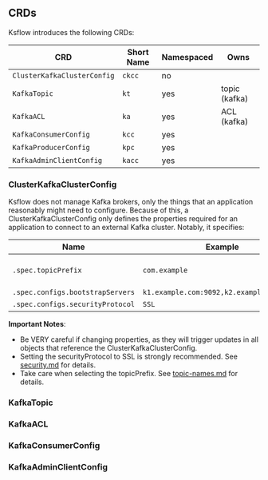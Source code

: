 ## CRDs

Ksflow introduces the following CRDs:

| CRD                         | Short Name | Namespaced | Owns          |
|-----------------------------|------------|------------|---------------|
| `ClusterKafkaClusterConfig` | `ckcc`     | no         |               |
| `KafkaTopic`                | `kt`       | yes        | topic (kafka) |
| `KafkaACL`                  | `ka`       | yes        | ACL (kafka)   |
| `KafkaConsumerConfig`       | `kcc`      | yes        |               |
| `KafkaProducerConfig`       | `kpc`      | yes        |               |
| `KafkaAdminClientConfig`    | `kacc`     | yes        |               |

### ClusterKafkaClusterConfig
Ksflow does not manage Kafka brokers, only the things that an application reasonably might need to configure.
Because of this, a ClusterKafkaClusterConfig only defines the properties required for an application to connect to an
external Kafka cluster. Notably, it specifies:

| Name                             | Example                                   | Values                                                                                                                      |
|----------------------------------|-------------------------------------------|-----------------------------------------------------------------------------------------------------------------------------|
| `.spec.topicPrefix`              | `com.example`                             | Labels must match [RFC 1035](https://kubernetes.io/docs/concepts/overview/working-with-objects/names/#rfc-1035-label-names) |
| `.spec.configs.bootstrapServers` | `k1.example.com:9092,k2.example.com:9092` |                                                                                                                             |
| `.spec.configs.securityProtocol` | `SSL`                                     | `PLAINTEXT`,`SSL`                                                                                                           |

**Important Notes**:
- Be VERY careful if changing properties, as they will trigger updates in all objects that reference the ClusterKafkaClusterConfig.
- Setting the securityProtocol to SSL is strongly recommended. See [security.md](./security.md) for details.
- Take care when selecting the topicPrefix. See [topic-names.md](./topic-names.md) for details.

### KafkaTopic

### KafkaACL

### KafkaConsumerConfig

### KafkaAdminClientConfig
